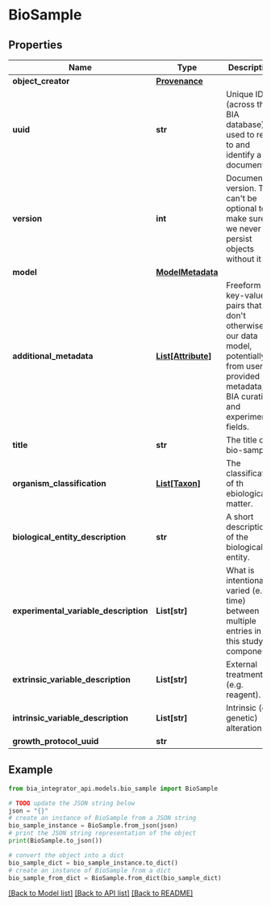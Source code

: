 # BioSample


## Properties

Name | Type | Description | Notes
------------ | ------------- | ------------- | -------------
**object_creator** | [**Provenance**](Provenance.md) |  | 
**uuid** | **str** | Unique ID (across the BIA database) used to refer to and identify a document. | 
**version** | **int** | Document version. This can&#39;t be optional to make sure we never persist objects without it | 
**model** | [**ModelMetadata**](ModelMetadata.md) |  | [optional] 
**additional_metadata** | [**List[Attribute]**](Attribute.md) | Freeform key-value pairs that don&#39;t otherwise fit our data model, potentially from user provided metadata, BIA curation, and experimental fields. | [optional] 
**title** | **str** | The title of a bio-sample. | 
**organism_classification** | [**List[Taxon]**](Taxon.md) | The classification of th ebiological matter. | 
**biological_entity_description** | **str** | A short description of the biological entity. | 
**experimental_variable_description** | **List[str]** | What is intentionally varied (e.g. time) between multiple entries in this study component | [optional] 
**extrinsic_variable_description** | **List[str]** | External treatment (e.g. reagent). | [optional] 
**intrinsic_variable_description** | **List[str]** | Intrinsic (e.g. genetic) alteration. | [optional] 
**growth_protocol_uuid** | **str** |  | [optional] 

## Example

```python
from bia_integrator_api.models.bio_sample import BioSample

# TODO update the JSON string below
json = "{}"
# create an instance of BioSample from a JSON string
bio_sample_instance = BioSample.from_json(json)
# print the JSON string representation of the object
print(BioSample.to_json())

# convert the object into a dict
bio_sample_dict = bio_sample_instance.to_dict()
# create an instance of BioSample from a dict
bio_sample_from_dict = BioSample.from_dict(bio_sample_dict)
```
[[Back to Model list]](../README.md#documentation-for-models) [[Back to API list]](../README.md#documentation-for-api-endpoints) [[Back to README]](../README.md)


